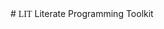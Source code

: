 <link href="https://fonts.googleapis.com/css?family=Roboto+Slab" rel="stylesheet">
# <span style="font-family: 'Roboto Slab', serif;">LIT</span>
Literate Programming Toolkit
